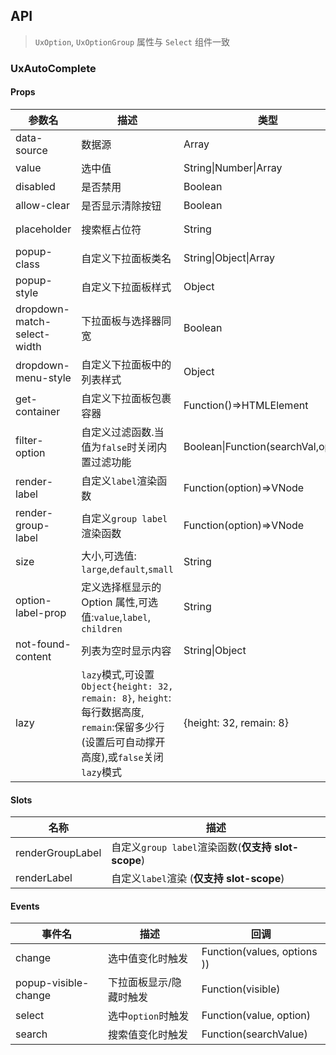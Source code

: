## API

> `UxOption`, `UxOptionGroup` 属性与 `Select` 组件一致

### UxAutoComplete

#### Props

| 参数名                      | 描述                                                                                                                                       | 类型                                | 默认          |
| --------------------------- | ------------------------------------------------------------------------------------------------------------------------------------------ | ----------------------------------- | ------------- |
| data-source                 | 数据源                                                                                                                                     | Array                               |               |
| value                       | 选中值                                                                                                                                     | String\|Number\|Array               |               |
| disabled                    | 是否禁用                                                                                                                                   | Boolean                             | false         |
| allow-clear                 | 是否显示清除按钮                                                                                                                           | Boolean                             | false         |
| placeholder                 | 搜索框占位符                                                                                                                               | String                              | Please Select |
| popup-class                 | 自定义下拉面板类名                                                                                                                         | String\|Object\|Array               |               |
| popup-style                 | 自定义下拉面板样式                                                                                                                         | Object                              |               |
| dropdown-match-select-width | 下拉面板与选择器同宽                                                                                                                       | Boolean                             | true          |
| dropdown-menu-style         | 自定义下拉面板中的列表样式                                                                                                                 | Object                              |               |
| get-container               | 自定义下拉面板包裹容器                                                                                                                     | Function()=>HTMLElement             |               |
| filter-option               | 自定义过滤函数.当值为`false`时关闭内置过滤功能                                                                                             | Boolean\|Function(searchVal,option) |               |
| render-label                | 自定义`label`渲染函数                                                                                                                      | Function(option)=>VNode             |               |
| render-group-label          | 自定义`group label`渲染函数                                                                                                                | Function(option)=>VNode             |               |
| size                        | 大小,可选值: `large`,`default`,`small`                                                                                                     | String                              |
| option-label-prop           | 定义选择框显示的 Option 属性,可选值:`value`,`label`, `children`                                                                            | String                              |               |
| not-found-content           | 列表为空时显示内容                                                                                                                         | String\|Object                      |               |
| lazy                        | `lazy`模式,可设置`Object{height: 32, remain: 8}`, `height`:每行数据高度, `remain`:保留多少行(设置后可自动撑开高度),或`false`关闭`lazy`模式 | {height: 32, remain: 8}             |

#### Slots

| 名称             | 描述                                               |
| ---------------- | -------------------------------------------------- |
| renderGroupLabel | 自定义`group label`渲染函数(**仅支持 slot-scope**) |
| renderLabel      | 自定义`label`渲染 (**仅支持 slot-scope**)          |

#### Events

| 事件名               | 描述                    | 回调                        |
| -------------------- | ----------------------- | --------------------------- |
| change               | 选中值变化时触发        | Function(values, options )) |
| popup-visible-change | 下拉面板显示/隐藏时触发 | Function(visible)           |
| select               | 选中`option`时触发      | Function(value, option)     |
| search               | 搜索值变化时触发        | Function(searchValue)       |
